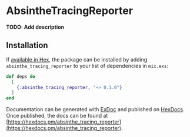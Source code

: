 # AbsintheTracingReporter

**TODO: Add description**

## Installation

If [available in Hex](https://hex.pm/docs/publish), the package can be installed
by adding `absinthe_tracing_reporter` to your list of dependencies in `mix.exs`:

```elixir
def deps do
  [
    {:absinthe_tracing_reporter, "~> 0.1.0"}
  ]
end
```

Documentation can be generated with [ExDoc](https://github.com/elixir-lang/ex_doc)
and published on [HexDocs](https://hexdocs.pm). Once published, the docs can
be found at [https://hexdocs.pm/absinthe_tracing_reporter](https://hexdocs.pm/absinthe_tracing_reporter).

